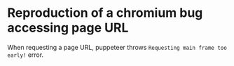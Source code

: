 # Reproduction of a chromium bug accessing page URL

When requesting a page URL, puppeteer throws `Requesting main frame too early!`
error.


